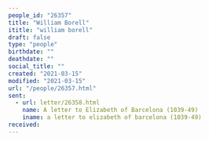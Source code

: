 ```yaml
---
people_id: "26357"
title: "William Borell"
ititle: "william borell"
draft: false
type: "people"
birthdate: ""
deathdate: ""
social_title: ""
created: "2021-03-15"
modified: "2021-03-15"
url: "/people/26357.html"
sent:
  - url: letter/26358.html
    name: A letter to Elizabeth of Barcelona (1039-49)
    iname: a letter to elizabeth of barcelona (1039-49)
received:
---
```

